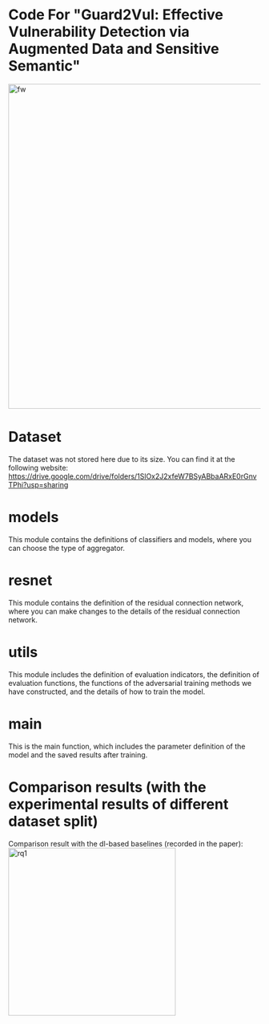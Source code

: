 # Code For "Guard2Vul: Effective Vulnerability Detection via Augmented Data and Sensitive Semantic"

<img width="647" alt="fw" src="https://github.com/shenhtrick/Guard2Vul/assets/43394667/79d7fec4-ec1d-4828-a3f6-d696f7425c08">


# Dataset
The dataset was not stored here due to its size. You can find it at the following website: https://drive.google.com/drive/folders/1SlOx2J2xfeW7BSyABbaARxE0rGnvTPhi?usp=sharing
# models
This module contains the definitions of classifiers and models, where you can choose the type of aggregator.
# resnet
This module contains the definition of the residual connection network, where you can make changes to the details of the residual connection network.
# utils
This module includes the definition of evaluation indicators, the definition of evaluation functions, the functions of the adversarial training methods we have constructed, and the details of how to train the model.
# main
This is the main function, which includes the parameter definition of the model and the saved results after training.
# Comparison results (with the experimental results of different dataset split)
Comparison result with the dl-based baselines (recorded in the paper):
<img width="334" alt="rq1" src="https://github.com/shenhtrick/Guard2Vul/assets/43394667/d916bede-7bd5-496d-9571-38238fbdc86c">
